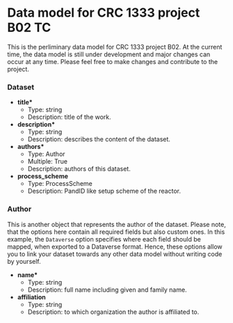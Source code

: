 # Data model for CRC 1333 project B02 TC

This is the perliminary data model for CRC 1333 project B02. At the current time, the data model is still under development and major changes can occur at any time. Please feel free to make changes and contribute to the project.

### Dataset

- __title*__
  - Type: string
  - Description: title of the work.
- __description*__
  - Type: string
  - Description: describes the content of the dataset.
- __authors*__
  - Type: Author
  - Multiple: True
  - Description: authors of this dataset.
- __process_scheme__
  - Type: ProcessScheme
  - Description: PandID like setup scheme of the reactor.


### Author

This is another object that represents the author of the dataset. Please note, that the options here contain all required fields but also custom ones. In this example, the ```Dataverse``` option specifies where each field should be mapped, when exported to a Dataverse format. Hence, these options allow you to link your dataset towards any other data model without writing code by yourself.

- __name*__
  - Type: string
  - Description: full name including given and family name.
- __affiliation__
  - Type: string
  - Description: to which organization the author is affiliated to.